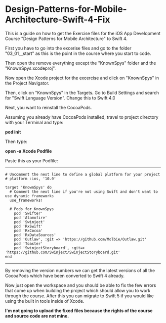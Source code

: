 # Design-Patterns-for-Mobile-Architecture-Swift-4-Fix
This is a guide on how to get the Exercise files for the iOS App Development Course 
"Design Patterns for Mobile Architecture" to Swift 4.

First you have to go into the excerise files and go to the folder "03_01__start" as this
is the point in the course where you start to code. 

Then open the remove everything except the "KnownSpys" folder and the "KnownSpys.xcodeproj".

Now open the Xcode project for the excercise and click on "KnownSpys" in the Project Navigator. 

Then, click on "KnownSpys" in the Targets. Go to Build Settings and search for "Swift Language Version". 
Change this to Swift 4.0

Next, you want to reinstall the CocoaPods.

Assuming you already have CocoaPods installed, travel to project directory with your Terminal and type:

**pod init**

Then type:

**open -a Xcode Podfile**

Paste this as your Podfile: 
____________________________________________________________________________________________
```
# Uncomment the next line to define a global platform for your project
# platform :ios, '10.0'

target 'KnownSpys' do
  # Comment the next line if you're not using Swift and don't want to use dynamic frameworks
  use_frameworks!

  # Pods for KnownSpys
    pod 'Swifter'
    pod 'Alamofire'
    pod 'Swinject'
    pod 'RxSwift'
    pod 'RxCocoa'
    pod 'RxDataSources'
    pod 'Outlaw', :git => 'https://github.com/Molbie/Outlaw.git'
    pod 'Toaster'
    pod 'SwinjectStoryboard', :git=> 'https://github.com/Swinject/SwinjectStoryboard.git'
end
```
____________________________________________________________________________________________

By removing the version numbers we can get the latest versions of all the CocoaPods which have been converted to Swift 4 already.

Now just open the workspace and you should be able to fix the few errors that come up when building the project which should allow you to work through the course. After this you can migrate to Swift 5 if you would like using the built in tools inside of Xcode.

**I'm not going to upload the fixed files because the rights of the course and source code are not mine.**
